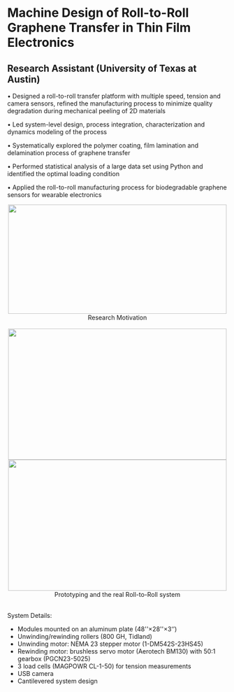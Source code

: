 # Machine Design of Roll-to-Roll Graphene Transfer in Thin Film Electronics
## Research Assistant (University of Texas at Austin)

•	Designed a roll-to-roll transfer platform with multiple speed, tension and camera sensors, refined the manufacturing process to minimize quality degradation during mechanical peeling of 2D materials

•	Led system-level design, process integration, characterization and dynamics modeling of the process

•	Systematically explored the polymer coating, film lamination and delamination process of graphene transfer

•	Performed statistical analysis of a large data set using Python and identified the optimal loading condition

•	Applied the roll-to-roll manufacturing process for biodegradable graphene sensors for wearable electronics

<div align=center><img src="https://github.com/Aiden64730/Machine-Design-of-Roll-to-Roll-Graphene-Transfer-in-Thin-Film-Electronics/blob/main/Images/Motivation.png" width="500" height="250" /></div>
<div align=center>Research Motivation</div>
<br/>

<div align=center><img src="https://github.com/Aiden64730/Machine-Design-of-Roll-to-Roll-Graphene-Transfer-in-Thin-Film-Electronics/blob/main/Images/Prototyping.jpg" width="500" height="300" /><img src="https://github.com/Aiden64730/Machine-Design-of-Roll-to-Roll-Graphene-Transfer-in-Thin-Film-Electronics/blob/main/Images/Roll-to-Roll System.jpg" width="500" height="300" /></div>
<div align=center>Prototyping and the real Roll-to-Roll system</div>
<br/>

System Details:
* Modules mounted on an aluminum plate (48''×28''×3‘’)
* Unwinding/rewinding rollers (800 GH, Tidland)
* Unwinding motor: NEMA 23 stepper motor (1-DM542S-23HS45)
* Rewinding motor: brushless servo motor (Aerotech BM130) with 50:1 gearbox (PGCN23-5025)
* 3 load cells (MAGPOWR CL-1-50) for tension measurements
* USB camera
* Cantilevered system design



